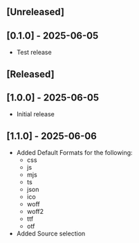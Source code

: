 ## [Unreleased]

## [0.1.0] - 2025-06-05

- Test release

## [Released]

## [1.0.0] - 2025-06-05

- Initial release

## [1.1.0] - 2025-06-06

- Added Default Formats for the following:
  - css
  - js
  - mjs
  - ts
  - json
  - ico
  - woff
  - woff2
  - ttf
  - otf
- Added Source selection